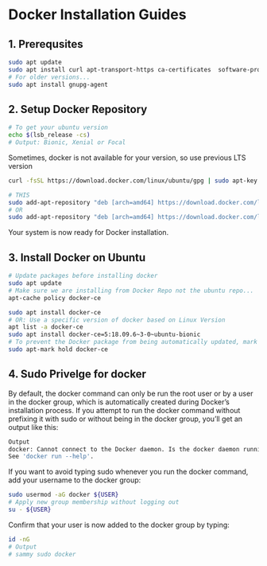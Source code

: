 # Docker Installation Guides

## 1. Prerequsites

```bash
sudo apt update
sudo apt install curl apt-transport-https ca-certificates  software-properties-common
# For older versions...
sudo apt install gnupg-agent
```

## 2. Setup Docker Repository

```bash
# To get your ubuntu version
echo $(lsb_release -cs)
# Output: Bionic, Xenial or Focal
```

Sometimes, docker is not available for your version, so use previous LTS version

```bash
curl -fsSL https://download.docker.com/linux/ubuntu/gpg | sudo apt-key add -

# THIS
sudo add-apt-repository "deb [arch=amd64] https://download.docker.com/linux/ubuntu $(lsb_release -cs) stable"
# OR
sudo add-apt-repository "deb [arch=amd64] https://download.docker.com/linux/ubuntu bionic stable"

```

Your system is now ready for Docker installation.

## 3. Install Docker on Ubuntu

```bash
# Update packages before installing docker
sudo apt update
# Make sure we are installing from Docker Repo not the ubuntu repo...
apt-cache policy docker-ce

sudo apt install docker-ce
# OR: Use a specific version of docker based on Linux Version
apt list -a docker-ce
sudo apt install docker-ce=5:18.09.6~3-0~ubuntu-bionic
# To prevent the Docker package from being automatically updated, mark it as held back:
sudo apt-mark hold docker-ce
```

## 4. Sudo Privelge for docker

By default, the docker command can only be run the root user or by a user in the docker group, which is automatically created during Docker’s installation process. If you attempt to run the docker command without prefixing it with sudo or without being in the docker group, you’ll get an output like this:

```bash
Output
docker: Cannot connect to the Docker daemon. Is the docker daemon running on this host?.
See 'docker run --help'.
```

If you want to avoid typing sudo whenever you run the docker command, add your username to the docker group:

```bash
sudo usermod -aG docker ${USER}
# Apply new group membership without logging out
su - ${USER}
```

Confirm that your user is now added to the docker group by typing:

```bash
id -nG
# Output
# sammy sudo docker
```
